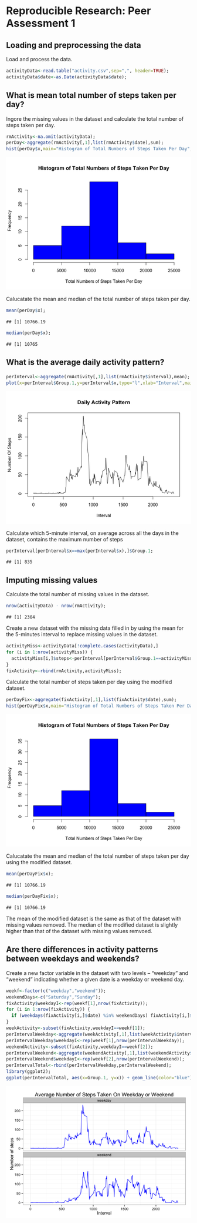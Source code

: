 # Reproducible Research: Peer Assessment 1

## Loading and preprocessing the data
Load and process the data.


```r
activityData<-read.table("activity.csv",sep=",", header=TRUE);
activityData$date<-as.Date(activityData$date);
```

## What is mean total number of steps taken per day?

Ingore the missing values in the dataset and calculate the total number of steps taken per day.


```r
rmActivity<-na.omit(activityData);
perDay<-aggregate(rmActivity[,1],list(rmActivity$date),sum);
hist(perDay$x,main="Histogram of Total Numbers of Steps Taken Per Day",xlab="Total Numbers of Steps Taken Per Day",col="blue");
```

![](PA1_template_files/figure-html/unnamed-chunk-2-1.png) 

Calucatate the mean and median of the total number of steps taken per day.


```r
mean(perDay$x);
```

```
## [1] 10766.19
```

```r
median(perDay$x);
```

```
## [1] 10765
```

## What is the average daily activity pattern?


```r
perInterval<-aggregate(rmActivity[,1],list(rmActivity$interval),mean);
plot(x=perInterval$Group.1,y=perInterval$x,type="l",xlab="Interval",main="Daily Activity Pattern",ylab="Number Of Steps");
```

![](PA1_template_files/figure-html/unnamed-chunk-4-1.png) 

Calculate which 5-minute interval, on average across all the days in the dataset, contains the maximum number of steps


```r
perInterval[perInterval$x==max(perInterval$x),]$Group.1;
```

```
## [1] 835
```

## Imputing missing values

Calculate the total number of missing values in the dataset.


```r
nrow(activityData) - nrow(rmActivity);
```

```
## [1] 2304
```

Create a new dataset with the missing data filled in by using the mean for the 5-minutes interval to replace missing values in the dataset. 


```r
activityMiss<-activityData[!complete.cases(activityData),]
for (i in 1:nrow(activityMiss)) {
  activityMiss[i,]$steps<-perInterval[perInterval$Group.1==activityMiss[i,]$interval,]$x;
}
fixActivity<-rbind(rmActivity,activityMiss);
```

Calculate the total number of steps taken per day using the modified dataset.


```r
perDayFix<-aggregate(fixActivity[,1],list(fixActivity$date),sum);
hist(perDayFix$x,main="Histogram of Total Numbers of Steps Taken Per Day",xlab="Total Numbers of Steps Taken Per Day",col="blue");
```

![](PA1_template_files/figure-html/unnamed-chunk-8-1.png) 

Calucatate the mean and median of the total number of steps taken per day using the modified dataset.


```r
mean(perDayFix$x);
```

```
## [1] 10766.19
```

```r
median(perDayFix$x);
```

```
## [1] 10766.19
```

The mean of the modified dataset is the same as that of the dataset with missing values removed.  The median of the modified dataset is slightly higher than that of the dataset with missing values remvoed. 

## Are there differences in activity patterns between weekdays and weekends?

Create a new factor variable in the dataset with two levels – “weekday” and “weekend” indicating whether a given date is a weekday or weekend day.


```r
weekf<-factor(c("weekday","weekend"));
weekendDays<-c("Saturday","Sunday");
fixActivity$weekdayI<-rep(weekf[1],nrow(fixActivity));
for (i in 1:nrow(fixActivity)) {  
  if (weekdays(fixActivity[i,]$date) %in% weekendDays) fixActivity[i,]$weekdayI<-weekf[2];
}
weekActivity<-subset(fixActivity,weekdayI==weekf[1]);
perIntervalWeekday<-aggregate(weekActivity[,1],list(weekActivity$interval),mean);
perIntervalWeekday$weekdayI<-rep(weekf[1],nrow(perIntervalWeekday));
weekendActivity<-subset(fixActivity,weekdayI==weekf[2]);
perIntervalWeekend<-aggregate(weekendActivity[,1],list(weekendActivity$interval),mean);
perIntervalWeekend$weekdayI<-rep(weekf[2],nrow(perIntervalWeekend));
perIntervalTotal<-rbind(perIntervalWeekday,perIntervalWeekend);
library(ggplot2);
ggplot(perIntervalTotal, aes(x=Group.1, y=x)) + geom_line(color="blue") + facet_wrap(~ weekdayI, nrow=2, ncol=1) + labs(x="Interval", y="Number of steps", title="Average Number of Steps Taken On Weekday or Weekend") + theme_bw();
```

![](PA1_template_files/figure-html/unnamed-chunk-10-1.png) 




